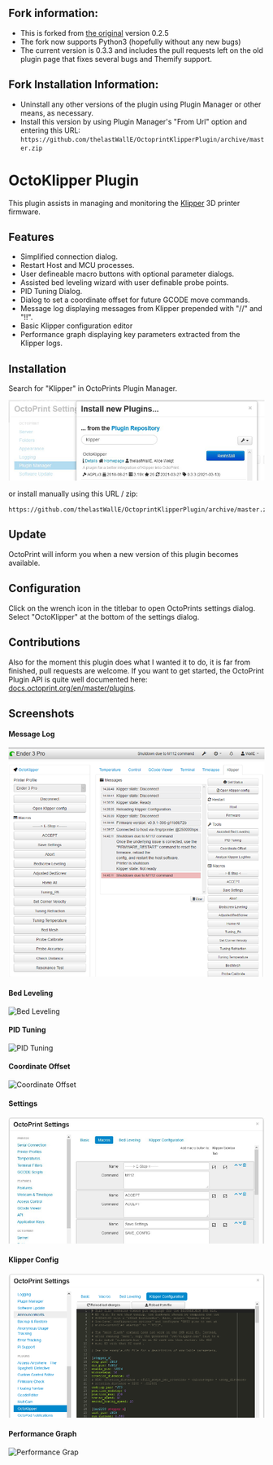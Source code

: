 ## Fork information:
- This is forked from [the original](https://github.com/mmone/OctoprintKlipperPlugin) version 0.2.5
- The fork now supports Python3 (hopefully without any new bugs)
- The current version is 0.3.3 and includes the pull requests left on the old plugin page that fixes several bugs and Themify support.

## Fork Installation Information:
- Uninstall any other versions of the plugin using Plugin Manager or other means, as necessary.
- Install this version by using Plugin Manager's "From Url" option and entering this URL:
`https://github.com/thelastWallE/OctoprintKlipperPlugin/archive/master.zip`


# OctoKlipper Plugin
This plugin assists in managing and monitoring the [Klipper](https://github.com/KevinOConnor/klipper) 3D printer firmware.

## Features
- Simplified connection dialog.
- Restart Host and MCU processes.
- User defineable macro buttons with optional parameter dialogs.
- Assisted bed leveling wizard with user definable probe points.
- PID Tuning Dialog.
- Dialog to set a coordinate offset for future GCODE move commands.
- Message log displaying messages from Klipper prepended with "//" and "!!".
- Basic Klipper configuration editor
- Performance graph displaying key parameters extracted from the Klipper logs.

## Installation

Search for "Klipper" in OctoPrints Plugin Manager.

![Message Log](docs/assets/img/install.png)

or install manually using this URL / zip:

    https://github.com/thelastWallE/OctoprintKlipperPlugin/archive/master.zip

## Update

OctoPrint will inform you when a new version of this plugin becomes available.

## Configuration

Click on the wrench icon in the titlebar to open OctoPrints settings dialog. Select "OctoKlipper" at the bottom of the settings dialog.

## Contributions

Also for the moment this plugin does what I wanted it to do, it is far from finished, pull requests are welcome. If you want to get started, the OctoPrint Plugin API is quite well documented here: [docs.octoprint.org/en/master/plugins](http://docs.octoprint.org/en/master/plugins).


## Screenshots

#### Message Log
![Message Log](docs/assets/img/message-log.png)

#### Bed Leveling
![Bed Leveling](docs/assets/img/bed-leveling.png)

#### PID Tuning
![PID Tuning](docs/assets/img/pid-tuning.png)

#### Coordinate Offset
![Coordinate Offset](docs/assets/img/offset.png)

#### Settings
![Settings](docs/assets/img/settings.png)

#### Klipper Config
![Klipper Config](docs/assets/img/klipper-config.png)

#### Performance Graph
![Performance Grap](docs/assets/img/performance-graph.png)

